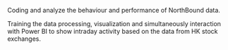 Coding and analyze the behaviour and performance of NorthBound data.

Training the data processing, visualization and simultaneously interaction with Power BI to show intraday activity based on the data from HK stock exchanges.


